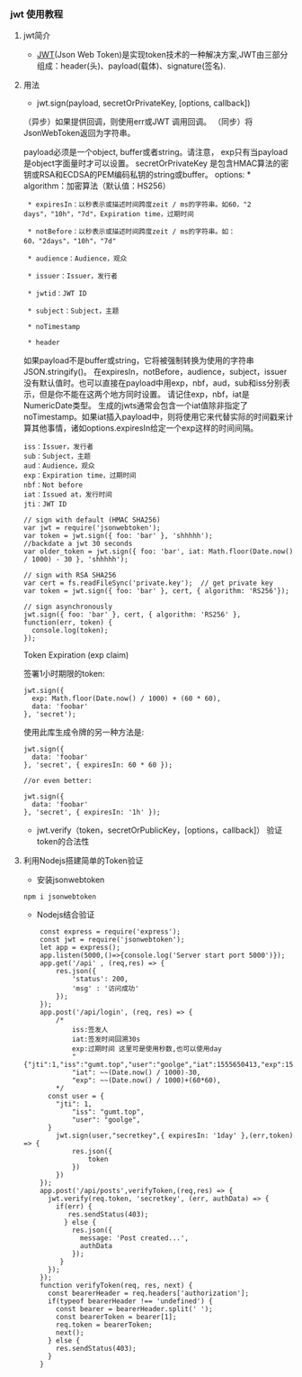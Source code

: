 ### jwt 使用教程

1. jwt简介
	
	* [JWT](https://jwt.io/)(Json Web Token)是实现token技术的一种解决方案,JWT由三部分组成：header(头)、payload(载体)、signature(签名).

2. 用法

	* jwt.sign(payload, secretOrPrivateKey, [options, callback])

   （异步）如果提供回调，则使用err或JWT 调用回调。
   （同步）将JsonWebToken返回为字符串。

    payload必须是一个object, buffer或者string。请注意， exp只有当payload是object字面量时才可以设置。
	secretOrPrivateKey 是包含HMAC算法的密钥或RSA和ECDSA的PEM编码私钥的string或buffer。
	options: 
		* algorithm：加密算法（默认值：HS256）

		* expiresIn：以秒表示或描述时间跨度zeit / ms的字符串。如60，"2 days"，"10h"，"7d"，Expiration time，过期时间

		* notBefore：以秒表示或描述时间跨度zeit / ms的字符串。如：60，"2days"，"10h"，"7d"

		* audience：Audience，观众

		* issuer：Issuer，发行者

		* jwtid：JWT ID

		* subject：Subject，主题

		* noTimestamp

		* header

	如果payload不是buffer或string，它将被强制转换为使用的字符串JSON.stringify()。
	在expiresIn，notBefore，audience，subject，issuer没有默认值时。也可以直接在payload中用exp，nbf，aud，sub和iss分别表示，但是你不能在这两个地方同时设置。
	请记住exp，nbf，iat是NumericDate类型。
	生成的jwts通常会包含一个iat值除非指定了noTimestamp。如果iat插入payload中，则将使用它来代替实际的时间戳来计算其他事情，诸如options.expiresIn给定一个exp这样的时间间隔。
	```
	iss：Issuer，发行者 
	sub：Subject，主题
	aud：Audience，观众
	exp：Expiration time，过期时间
	nbf：Not before
	iat：Issued at，发行时间
	jti：JWT ID
	```

	```
	// sign with default (HMAC SHA256)
	var jwt = require('jsonwebtoken');
	var token = jwt.sign({ foo: 'bar' }, 'shhhhh');
	//backdate a jwt 30 seconds
	var older_token = jwt.sign({ foo: 'bar', iat: Math.floor(Date.now() / 1000) - 30 }, 'shhhhh');

	// sign with RSA SHA256
	var cert = fs.readFileSync('private.key');  // get private key
	var token = jwt.sign({ foo: 'bar' }, cert, { algorithm: 'RS256'});

	// sign asynchronously
	jwt.sign({ foo: 'bar' }, cert, { algorithm: 'RS256' }, function(err, token) {
	  console.log(token);
	});
	```

	Token Expiration (exp claim)

	签署1小时期限的token:
	```
	jwt.sign({
	  exp: Math.floor(Date.now() / 1000) + (60 * 60),
	  data: 'foobar'
	}, 'secret');
	```

	使用此库生成令牌的另一种方法是:
	```
	jwt.sign({
	  data: 'foobar'
	}, 'secret', { expiresIn: 60 * 60 });

	//or even better:

	jwt.sign({
	  data: 'foobar'
	}, 'secret', { expiresIn: '1h' });
	```

	* jwt.verify（token，secretOrPublicKey，[options，callback]）
	验证token的合法性


3. 利用Nodejs搭建简单的Token验证

	* 安装jsonwebtoken
	```
	npm i jsonwebtoken
	```
	* Nodejs结合验证
	```
		const express = require('express');
		const jwt = require('jsonwebtoken');
		let app = express();
		app.listen(5000,()=>{console.log('Server start port 5000')});
		app.get('/api' , (req,res) => {
		    res.json({
		        'status': 200,
		        'msg' : '访问成功'
		    });
		});
		app.post('/api/login', (req, res) => {
		    /*
		        iss:签发人
		        iat:签发时间回溯30s
		        exp:过期时间 这里可是使用秒数,也可以使用day
		        "{"jti":1,"iss":"gumt.top","user":"goolge","iat":1555650413,"exp":1555657613}"
		        "iat": ~~(Date.now() / 1000)-30,
		        "exp": ~~(Date.now() / 1000)+(60*60),
		    */
		  const user = {
		    "jti": 1,
		        "iss": "gumt.top",
		        "user": "goolge",
		  }
		    jwt.sign(user,"secretkey",{ expiresIn: '1day' },(err,token) => {
		        res.json({
		            token
		        })
		    })
		});
		app.post('/api/posts',verifyToken,(req,res) => {
		  jwt.verify(req.token, 'secretkey', (err, authData) => {
		    if(err) {
		       res.sendStatus(403);
		      } else {
		        res.json({
		          message: 'Post created...',
		          authData
		        });
		     }
		  });
		});
		function verifyToken(req, res, next) {
		  const bearerHeader = req.headers['authorization'];
		  if(typeof bearerHeader !== 'undefined') {
		    const bearer = bearerHeader.split(' ');
		    const bearerToken = bearer[1];
		    req.token = bearerToken;
		    next();
		  } else {
		    res.sendStatus(403);
		  }
		}
	``` 


